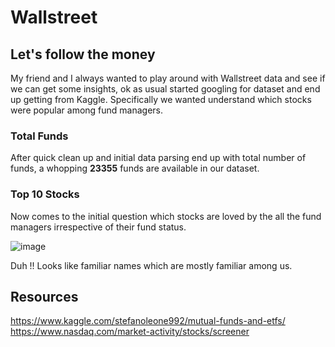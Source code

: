 # Wallstreet

## Let's follow the money
My friend and I always wanted to play around with Wallstreet data and see if we can get some insights, ok as usual started googling for dataset and end up getting from Kaggle. 
Specifically we wanted understand which stocks were popular among fund managers. 

### Total Funds
After quick clean up and initial data parsing end up with total number of funds, a whopping **23355** funds are available in our dataset.

### Top 10 Stocks
Now comes to the initial question which stocks are loved by the all the fund managers irrespective of their fund status. 

![image](https://user-images.githubusercontent.com/19653585/139560416-5bd07338-ee32-42e4-87de-d99f2830ce6d.png)

Duh !! Looks like familiar names which are mostly familiar among us. 

## Resources
https://www.kaggle.com/stefanoleone992/mutual-funds-and-etfs/
https://www.nasdaq.com/market-activity/stocks/screener
